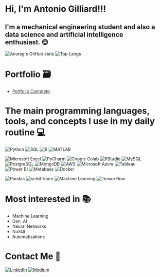 # Hi, I'm Antonio Gilliard!!! 

## I'm a mechanical engineering student and also a data science and artificial intelligence enthusiast. 😊

![Anurag's GitHub stats](https://github-readme-stats.vercel.app/api?username=Antonio-Gilliard&show_icons=true&theme=vision-friendly-dark)
![Top Langs](https://github-readme-stats.vercel.app/api/top-langs/?username=Antonio-Gilliard&layout=compact&theme=vision-friendly-dark)

# Portfolio 🗃️

- [Portfolio Completo](https://github.com/Antonio-Gilliard/Portfolio)

# The main programming languages, tools, and concepts I use in my daily routine 💻

![Python](https://img.shields.io/badge/Python-3776AB?style=for-the-badge&logo=python&logoColor=yellow)
![SQL](https://img.shields.io/badge/SQL-00000F?style=for-the-badge&logo=postgresql&logoColor=white)
![R](https://img.shields.io/badge/R-004C99?style=for-the-badge&logo=r&logoColor=white)
![MATLAB](https://img.shields.io/badge/MATLAB-0076A8?style=for-the-badge&logo=matlab&logoColor=white)

![Microsoft Excel](https://img.shields.io/badge/Microsoft_Excel-217346?style=for-the-badge&logo=microsoft-excel&logoColor=white)
![PyCharm](https://img.shields.io/badge/PyCharm-D1FF12?style=for-the-badge&logo=pycharm&logoColor=white)
![Google Colab](https://img.shields.io/badge/Google%20Colab-F9AB00?style=for-the-badge&logo=googlecolab&logoColor=white)
![RStudio](https://img.shields.io/badge/RStudio-75AADB?style=for-the-badge&logo=rstudio&logoColor=white)
![MySQL](https://img.shields.io/badge/MySQL-4479A1?style=for-the-badge&logo=mysql&logoColor=white)
![PostgreSQL](https://img.shields.io/badge/PostgreSQL-316192?style=for-the-badge&logo=postgresql&logoColor=white)
![MongoDB](https://img.shields.io/badge/MongoDB-4EA94B?style=for-the-badge&logo=mongodb&logoColor=white)
![AWS](https://img.shields.io/badge/AWS-FF9900?style=for-the-badge&logo=amazon-aws&logoColor=white)
![Microsoft Azure](https://img.shields.io/badge/Microsoft_Azure-004C99?style=for-the-badge&logo=microsoft-azure&logoColor=white)
![Tableau](https://img.shields.io/badge/Tableau-0089D6?style=for-the-badge&logo=tableau&logoColor=white)
![Power BI](https://img.shields.io/badge/Power%20BI-F2C811?style=for-the-badge&logo=powerbi&logoColor=black)
![Metabase](https://img.shields.io/badge/Metabase-004C99?style=for-the-badge&logo=metabase&logoColor=white)
![Docker](https://img.shields.io/badge/Docker-2496ED?style=for-the-badge&logo=docker&logoColor=white)


![Pandas](https://img.shields.io/badge/Pandas-150458?style=for-the-badge&logo=pandas&logoColor=white)
![scikit-learn](https://img.shields.io/badge/scikit--learn-F7931E?style=for-the-badge&logo=scikit-learn&logoColor=white)
![Machine Learning](https://img.shields.io/badge/Machine%20Learning-0D0D0D?style=for-the-badge&logo=machine-learning&logoColor=white)
![TensorFlow](https://img.shields.io/badge/TensorFlow-FF6F00?style=for-the-badge&logo=tensorflow&logoColor=white)


# Most interested in 📚

- Machine Learning
- Gen. AI
- Neural Networks
- NoSQL
- Automatizations

# Contact Me 📧

[![LinkedIn](https://img.shields.io/badge/LinkedIn-004C99?style=for-the-badge&logo=linkedin&logoColor=white)](https://www.linkedin.com/in/gilliard-sousa-529592157/)
[![Medium](https://img.shields.io/badge/Medium-12100E?style=for-the-badge&logo=medium&logoColor=white)](https://medium.com/@agilliard1630)

</div>
